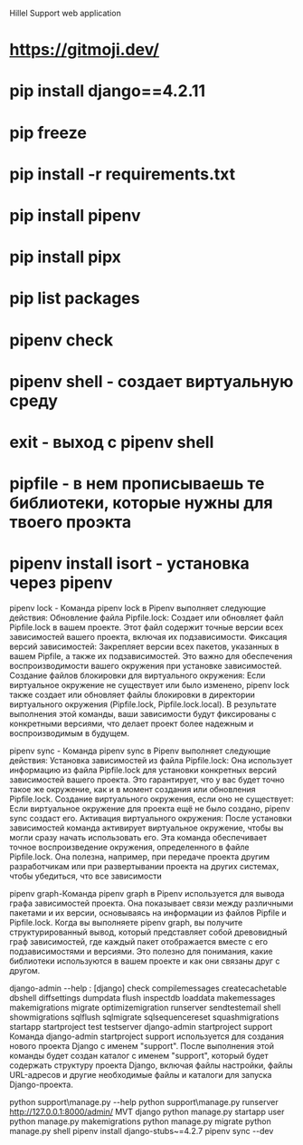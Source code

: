 Hillel Support web application
# https://gitmoji.dev/
# pip install django==4.2.11
# pip freeze
# pip install -r requirements.txt
# pip install pipenv
# pip install pipx
# pip list packages
# pipenv check 
# pipenv shell - создает виртуальную среду
# exit - выход с pipenv shell
# pipfile - в нем прописываешь те библиотеки, которые нужны для твоего проэкта
# pipenv install isort - установка через pipenv

pipenv lock - Команда pipenv lock в Pipenv выполняет следующие действия:
Обновление файла Pipfile.lock: Создает или обновляет файл Pipfile.lock в вашем проекте. Этот файл содержит точные версии всех зависимостей вашего проекта, включая их подзависимости.
Фиксация версий зависимостей: Закрепляет версии всех пакетов, указанных в вашем Pipfile, а также их подзависимостей. Это важно для обеспечения воспроизводимости вашего окружения при установке зависимостей.
Создание файлов блокировки для виртуального окружения: Если виртуальное окружение не существует или было изменено, pipenv lock также создает или обновляет файлы блокировки в директории виртуального окружения (Pipfile.lock, Pipfile.lock.local).
В результате выполнения этой команды, ваши зависимости будут фиксированы с конкретными версиями, что делает проект более надежным и воспроизводимым в будущем.

pipenv sync - Команда pipenv sync в Pipenv выполняет следующие действия:
Установка зависимостей из файла Pipfile.lock: Она использует информацию из файла Pipfile.lock для установки конкретных версий зависимостей вашего проекта. Это гарантирует, что у вас будет точно такое же окружение, как и в момент создания или обновления Pipfile.lock.
Создание виртуального окружения, если оно не существует: Если виртуальное окружение для проекта ещё не было создано, pipenv sync создаст его.
Активация виртуального окружения: После установки зависимостей команда активирует виртуальное окружение, чтобы вы могли сразу начать использовать его.
Эта команда обеспечивает точное воспроизведение окружения, определенного в файле Pipfile.lock. Она полезна, например, при передаче проекта другим разработчикам или при развертывании проекта на других системах, чтобы убедиться, что все зависимости 

pipenv graph-Команда pipenv graph в Pipenv используется для вывода графа зависимостей проекта. Она показывает связи между различными пакетами и их версии, основываясь на информации из файлов Pipfile и Pipfile.lock.
Когда вы выполняете pipenv graph, вы получите структурированный вывод, который представляет собой древовидный граф зависимостей, где каждый пакет отображается вместе с его подзависимостями и версиями. Это полезно для понимания, какие библиотеки используются в вашем проекте и как они связаны друг с другом.

django-admin --help :
[django]
    check
    compilemessages
    createcachetable
    dbshell
    diffsettings
    dumpdata
    flush
    inspectdb
    loaddata
    makemessages
    makemigrations
    migrate
    optimizemigration
    runserver
    sendtestemail
    shell
    showmigrations
    sqlflush
    sqlmigrate
    sqlsequencereset
    squashmigrations
    startapp
    startproject
    test
    testserver
django-admin startproject support 
Команда django-admin startproject support используется для создания нового проекта Django с именем "support". После выполнения этой команды будет создан каталог с именем "support", который будет содержать структуру проекта Django, включая файлы настройки, файлы URL-адресов и другие необходимые файлы и каталоги для запуска Django-проекта.

python support\manage.py --help
python support\manage.py runserver
http://127.0.0.1:8000/admin/
MVT django
python manage.py startapp user
python manage.py makemigrations
python manage.py migrate
python manage.py shell
pipenv install django-stubs~=4.2.7
pipenv sync --dev